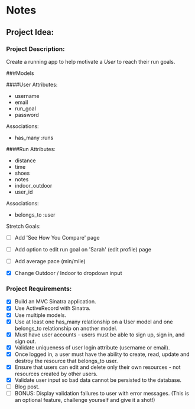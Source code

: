 # Notes

## Project Idea:

### Project Description:

Create a running app to help motivate a _User_ to reach their run goals.

###Models

####User
Attributes: 
- username
- email
- run_goal
- password

Associations:
- has_many :runs

####Run
Attributes:
- distance
- time
- shoes
- notes
- indoor_outdoor
- user_id

Associations:
- belongs_to :user

Stretch Goals:
- [ ] Add 'See How You Compare' page
- [ ] Add option to edit run goal on 'Sarah' (edit profile) page
- [ ] Add average pace (min/mile)
- [X] Change Outdoor / Indoor to dropdown input


### Project Requirements:

- [X] Build an MVC Sinatra application.
- [X] Use ActiveRecord with Sinatra.
- [X] Use multiple models.
- [X] Use at least one has_many relationship on a User model and one belongs_to relationship on another model.
- [x] Must have user accounts - users must be able to sign up, sign in, and sign out.
- [X] Validate uniqueness of user login attribute (username or email).
- [x] Once logged in, a user must have the ability to create, read, update and destroy the resource that belongs_to user.
- [x] Ensure that users can edit and delete only their own resources - not resources created by other users.
- [x] Validate user input so bad data cannot be persisted to the database.
- [ ] Blog post.
- [ ] BONUS: Display validation failures to user with error messages. (This is an optional feature, challenge yourself and give it a shot!)
